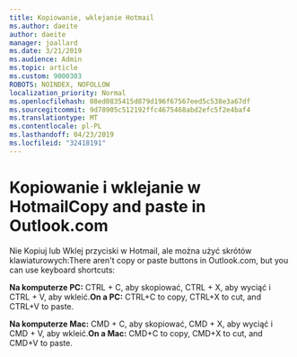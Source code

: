 ```yaml
---
title: Kopiowanie, wklejanie Hotmail
ms.author: daeite
author: daeite
manager: joallard
ms.date: 3/21/2019
ms.audience: Admin
ms.topic: article
ms.custom: 9000303
ROBOTS: NOINDEX, NOFOLLOW
localization_priority: Normal
ms.openlocfilehash: 08ed0835415d879d196f67567eed5c538e3a67df
ms.sourcegitcommit: 9d78905c512192ffc4675468abd2efc5f2e4baf4
ms.translationtype: MT
ms.contentlocale: pl-PL
ms.lasthandoff: 04/23/2019
ms.locfileid: "32418191"
---
```

# <a name="copy-and-paste-in-outlookcom"></a><span data-ttu-id="a04cb-102">Kopiowanie i wklejanie w Hotmail</span><span class="sxs-lookup"><span data-stu-id="a04cb-102">Copy and paste in Outlook.com</span></span>

<span data-ttu-id="a04cb-103">Nie Kopiuj lub Wklej przyciski w Hotmail, ale można użyć skrótów klawiaturowych:</span><span class="sxs-lookup"><span data-stu-id="a04cb-103">There aren't copy or paste buttons in Outlook.com, but you can use keyboard shortcuts:</span></span>

<span data-ttu-id="a04cb-104">**Na komputerze PC:** CTRL + C, aby skopiować, CTRL + X, aby wyciąć i CTRL + V, aby wkleić.</span><span class="sxs-lookup"><span data-stu-id="a04cb-104">**On a PC:** CTRL+C to copy, CTRL+X to cut, and CTRL+V to paste.</span></span>

<span data-ttu-id="a04cb-105">**Na komputerze Mac:** CMD + C, aby skopiować, CMD + X, aby wyciąć i CMD + V, aby wkleić.</span><span class="sxs-lookup"><span data-stu-id="a04cb-105">**On a Mac:** CMD+C to copy, CMD+X to cut, and CMD+V to paste.</span></span>